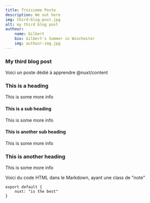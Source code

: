 ```yaml
---
title: Troisieme Poste
description: We out here
img: third-blog-post.jpg
alt: my third blog post
authour:
    name: Gilbert
    bio: Gilbert's Summer in Winchester
    img: authour-img.jpg
---
```


<!-- ============================================================== -->


### My third blog post
Voici un poste dédié à apprendre @nuxt/content

### This is a heading

This is some more info

#### This is a sub heading

This is some more info

#### This is another sub heading

This is some more info

### This is another heading

This is some more info

<!-- ============================================================== -->

<div class="p-4 m-4 text-white bg-blue-500">
    Voici du code HTML dans le Markdown, ayant une class de "note"
</div>

<!-- ============================================================== -->

<InfoBoite>
    <template v-slot:info-boite>
        This is a vue component inside our markdown file using slots
    </template>
</InfoBoite>

```js[nuxt.config.js]
export default {
    nuxt: "is the best"
}
```